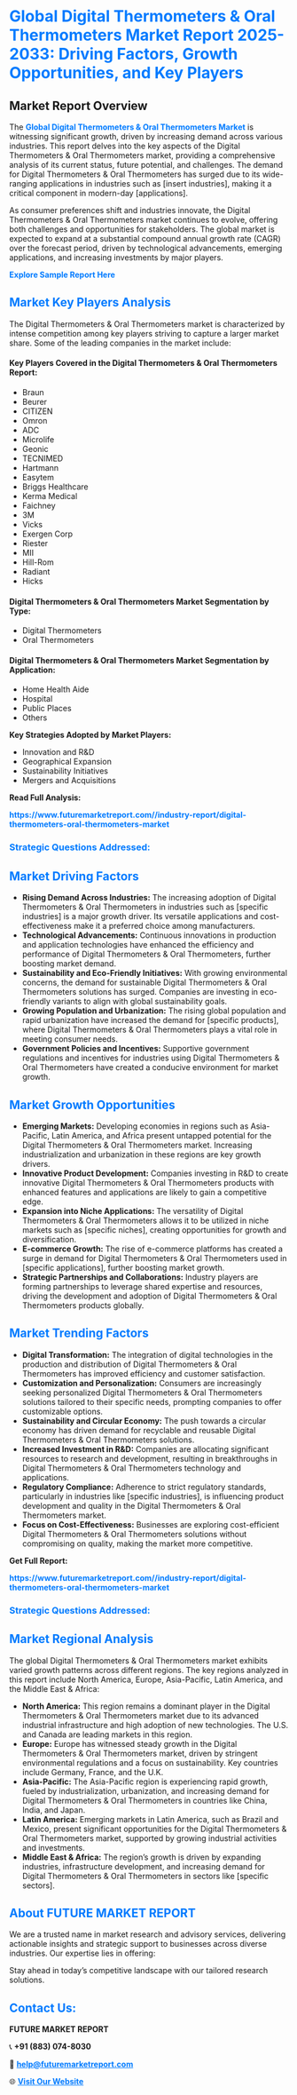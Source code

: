 <h1 style="color: #007BFF;">Global Digital Thermometers & Oral Thermometers Market Report 2025-2033: Driving Factors, Growth Opportunities, and Key Players</h1>

<section id="overview">
<h2>Market Report Overview</h2>
<p>The <a href="https://www.futuremarketreport.com//industry-report/digital-thermometers-oral-thermometers-market" style="color: #007BFF; text-decoration: none;"><strong>Global Digital Thermometers & Oral Thermometers Market</strong></a> is witnessing significant growth, driven by increasing demand across various industries. This report delves into the key aspects of the Digital Thermometers & Oral Thermometers market, providing a comprehensive analysis of its current status, future potential, and challenges. The demand for Digital Thermometers & Oral Thermometers has surged due to its wide-ranging applications in industries such as [insert industries], making it a critical component in modern-day [applications].</p>
<p>As consumer preferences shift and industries innovate, the Digital Thermometers & Oral Thermometers market continues to evolve, offering both challenges and opportunities for stakeholders. The global market is expected to expand at a substantial compound annual growth rate (CAGR) over the forecast period, driven by technological advancements, emerging applications, and increasing investments by major players.</p>
</section>

<section id="overview">
<p><a href="https://www.futuremarketreport.com//request-sample/reportId=77708" style="color: #007BFF; text-decoration: none;"><strong>Explore Sample Report Here</strong></a></p>
</section>

<section id="key-players">
<h2 style="color: #007BFF;">Market Key Players Analysis</h2>
<p>The Digital Thermometers & Oral Thermometers market is characterized by intense competition among key players striving to capture a larger market share. Some of the leading companies in the market include:</p>
<h4>Key Players Covered in the Digital Thermometers & Oral Thermometers Report:</h4>
<ul><li>Braun</li><li>Beurer</li><li>CITIZEN</li><li>Omron</li><li>ADC</li><li>Microlife</li><li>Geonic</li><li>TECNIMED</li><li>Hartmann</li><li>Easytem</li><li>Briggs Healthcare</li><li>Kerma Medical</li><li>Faichney</li><li>3M</li><li>Vicks</li><li>Exergen Corp</li><li>Riester</li><li>MII</li><li>Hill-Rom</li><li>Radiant</li><li>Hicks</li></ul>
<h4>Digital Thermometers & Oral Thermometers Market Segmentation by Type:</h4>
<ul><li>Digital Thermometers</li><li>Oral Thermometers</li></ul>

<h4>Digital Thermometers & Oral Thermometers Market Segmentation by Application:</h4>
<ul><li>Home Health Aide</li><li>Hospital</li><li>Public Places</li><li>Others</li></ul>
<p><strong>Key Strategies Adopted by Market Players:</strong></p>
<ul>
<li>Innovation and R&D</li>
<li>Geographical Expansion</li>
<li>Sustainability Initiatives</li>
<li>Mergers and Acquisitions</li>
</ul>
</section>

<section>
<p><strong>Read Full Analysis: </strong></p><a href="https://www.futuremarketreport.com//industry-report/digital-thermometers-oral-thermometers-market" style="color: #007BFF; text-decoration: none;"><strong>https://www.futuremarketreport.com//industry-report/digital-thermometers-oral-thermometers-market</strong></a>
<h3 style="color: #007BFF;">Strategic Questions Addressed:</h3>
</section>

<section id="driving-factors">
<h2 style="color: #007BFF;">Market Driving Factors</h2>
<ul>
<li><strong>Rising Demand Across Industries:</strong> The increasing adoption of Digital Thermometers & Oral Thermometers in industries such as [specific industries] is a major growth driver. Its versatile applications and cost-effectiveness make it a preferred choice among manufacturers.</li>
<li><strong>Technological Advancements:</strong> Continuous innovations in production and application technologies have enhanced the efficiency and performance of Digital Thermometers & Oral Thermometers, further boosting market demand.</li>
<li><strong>Sustainability and Eco-Friendly Initiatives:</strong> With growing environmental concerns, the demand for sustainable Digital Thermometers & Oral Thermometers solutions has surged. Companies are investing in eco-friendly variants to align with global sustainability goals.</li>
<li><strong>Growing Population and Urbanization:</strong> The rising global population and rapid urbanization have increased the demand for [specific products], where Digital Thermometers & Oral Thermometers plays a vital role in meeting consumer needs.</li>
<li><strong>Government Policies and Incentives:</strong> Supportive government regulations and incentives for industries using Digital Thermometers & Oral Thermometers have created a conducive environment for market growth.</li>
</ul>
</section>

<section id="growth-opportunities">
<h2 style="color: #007BFF;">Market Growth Opportunities</h2>
<ul>
<li><strong>Emerging Markets:</strong> Developing economies in regions such as Asia-Pacific, Latin America, and Africa present untapped potential for the Digital Thermometers & Oral Thermometers market. Increasing industrialization and urbanization in these regions are key growth drivers.</li>
<li><strong>Innovative Product Development:</strong> Companies investing in R&D to create innovative Digital Thermometers & Oral Thermometers products with enhanced features and applications are likely to gain a competitive edge.</li>
<li><strong>Expansion into Niche Applications:</strong> The versatility of Digital Thermometers & Oral Thermometers allows it to be utilized in niche markets such as [specific niches], creating opportunities for growth and diversification.</li>
<li><strong>E-commerce Growth:</strong> The rise of e-commerce platforms has created a surge in demand for Digital Thermometers & Oral Thermometers used in [specific applications], further boosting market growth.</li>
<li><strong>Strategic Partnerships and Collaborations:</strong> Industry players are forming partnerships to leverage shared expertise and resources, driving the development and adoption of Digital Thermometers & Oral Thermometers products globally.</li>
</ul>
</section>

<section id="trending-factors">
<h2 style="color: #007BFF;">Market Trending Factors</h2>
<ul>
<li><strong>Digital Transformation:</strong> The integration of digital technologies in the production and distribution of Digital Thermometers & Oral Thermometers has improved efficiency and customer satisfaction.</li>
<li><strong>Customization and Personalization:</strong> Consumers are increasingly seeking personalized Digital Thermometers & Oral Thermometers solutions tailored to their specific needs, prompting companies to offer customizable options.</li>
<li><strong>Sustainability and Circular Economy:</strong> The push towards a circular economy has driven demand for recyclable and reusable Digital Thermometers & Oral Thermometers solutions.</li>
<li><strong>Increased Investment in R&D:</strong> Companies are allocating significant resources to research and development, resulting in breakthroughs in Digital Thermometers & Oral Thermometers technology and applications.</li>
<li><strong>Regulatory Compliance:</strong> Adherence to strict regulatory standards, particularly in industries like [specific industries], is influencing product development and quality in the Digital Thermometers & Oral Thermometers market.</li>
<li><strong>Focus on Cost-Effectiveness:</strong> Businesses are exploring cost-efficient Digital Thermometers & Oral Thermometers solutions without compromising on quality, making the market more competitive.</li>
</ul>
</section>

<section>
<p><strong>Get Full Report: </strong></p><a href="https://www.futuremarketreport.com//industry-report/digital-thermometers-oral-thermometers-market" style="color: #007BFF; text-decoration: none;"><strong>https://www.futuremarketreport.com//industry-report/digital-thermometers-oral-thermometers-market</strong></a>
<h3 style="color: #007BFF;">Strategic Questions Addressed:</h3>
</section>


<section id="regional-analysis">
<h2 style="color: #007BFF;">Market Regional Analysis</h2>
<p>The global Digital Thermometers & Oral Thermometers market exhibits varied growth patterns across different regions. The key regions analyzed in this report include North America, Europe, Asia-Pacific, Latin America, and the Middle East & Africa:</p>
<ul>
<li><strong>North America:</strong> This region remains a dominant player in the Digital Thermometers & Oral Thermometers market due to its advanced industrial infrastructure and high adoption of new technologies. The U.S. and Canada are leading markets in this region.</li>
<li><strong>Europe:</strong> Europe has witnessed steady growth in the Digital Thermometers & Oral Thermometers market, driven by stringent environmental regulations and a focus on sustainability. Key countries include Germany, France, and the U.K.</li>
<li><strong>Asia-Pacific:</strong> The Asia-Pacific region is experiencing rapid growth, fueled by industrialization, urbanization, and increasing demand for Digital Thermometers & Oral Thermometers in countries like China, India, and Japan.</li>
<li><strong>Latin America:</strong> Emerging markets in Latin America, such as Brazil and Mexico, present significant opportunities for the Digital Thermometers & Oral Thermometers market, supported by growing industrial activities and investments.</li>
<li><strong>Middle East & Africa:</strong> The region’s growth is driven by expanding industries, infrastructure development, and increasing demand for Digital Thermometers & Oral Thermometers in sectors like [specific sectors].</li>
</ul>
</section>

<footer>
<h2 style="color: #007BFF;">About FUTURE MARKET REPORT</h2>
<p>We are a trusted name in market research and advisory services, delivering actionable insights and strategic support to businesses across diverse industries. Our expertise lies in offering:</p>

<p>Stay ahead in today’s competitive landscape with our tailored research solutions.</p>

<h2 style="color: #007BFF;">Contact Us:</h2>
<p><strong>FUTURE MARKET REPORT</strong></p>
<p>📞 <strong>+91 (883) 074-8030</strong></p>
<p>📧 <strong><a href="mailto:help@futuremarketreport.com" style="color: #007BFF;">help@futuremarketreport.com</a></strong></p>
<p>🌐 <strong><a href="https://www.futuremarketreport.com/" style="color: #007BFF;">Visit Our Website</a></strong></p>
</footer>
